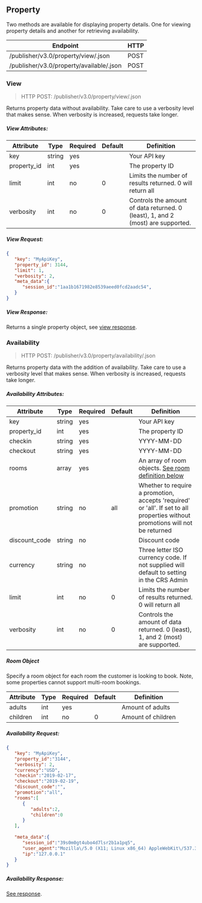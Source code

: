 ## Property

Two methods are available for displaying property details. One for 
viewing property details and another for retrieving availability.

| Endpoint | HTTP |
| ------------- | ------------- |
| /publisher/v3.0/property/view/.json  | POST  |
| /publisher/v3.0/property/available/.json  | POST  |

### View

> HTTP POST: /publisher/v3.0/property/view/.json

Returns property data without availability. Take care to use a verbosity level that makes 
sense. When verbosity is increased, requests take longer.

##### View Attributes:

| Attribute | Type | Required | Default | Definition |
| ------------- | ------------- | ------------- | ------------- | ------------- |
| key  | string | yes |  | Your API key  |
| property_id  | int | yes |  | The property ID |
| limit  | int | no | 0 | Limits the number of results returned. 0 will return all  |
| verbosity | int | no  | 0 | Controls the amount of data returned. 0 (least), 1, and 2 (most) are supported.  |

##### View Request:

```json
{
   "key": "MyApiKey",
   "property_id": 3144,
   "limit": 1,
   "verbosity": 2,
   "meta_data":{
      "session_id":"1aa1b1671982e8539aeed0fcd2aadc54",
   }
}
```

##### View Response:

Returns a single property object, see [view response](properties.md#view-response).

### Availability

> HTTP POST: /publisher/v3.0/property/availability/.json

Returns property data with the addition of availability. Take care to use a verbosity level 
that makes sense. When verbosity is increased, requests take longer.

##### Availability Attributes:

| Attribute | Type | Required | Default | Definition |
| ------------- | ------------- | ------------- | ------------- | ------------- |
| key  | string | yes |  | Your API key  |
| property_id  | int | yes |  | The property ID  |
| checkin  | string | yes |  | YYYY-MM-DD  |
| checkout  | string | yes |  | YYYY-MM-DD  |
| rooms  | array | yes |  | An array of room objects. [See room definition below](#room-definition)  |
| promotion | string | no | all | Whether to require a promotion, accepts 'required' or 'all'. If set to all properties without promotions will not be returned |
| discount_code | string | no |  | Discount code |
| currency  | string | no |  |  Three letter ISO currency code. If not supplied will default to setting in the CRS Admin |
| limit  | int | no | 0 | Limits the number of results returned. 0 will return all  |
| verbosity | int | no  | 0 | Controls the amount of data returned. 0 (least), 1, and 2 (most) are supported.  |

##### Room Object

Specify a room object for each room the customer is looking to book. Note, some properties 
cannot support multi-room bookings.

| Attribute | Type | Required | Default | Definition |
| ------------- | ------------- | ------------- | ------------- | ------------- |
| adults  | int | yes |  | Amount of adults  |
| children  | int | no | 0 | Amount of children  |


##### Availability Request:

```json
{
   "key": "MyApiKey",
   "property_id":"3144",
   "verbosity": 2,
   "currency":"USD",
   "checkin":"2019-02-17",
   "checkout":"2019-02-19",
   "discount_code":"",
   "promotion":"all",
   "rooms":[
      {
         "adults":2,
         "children":0
      }
   ],
   
   "meta_data":{
      "session_id":"39s0m0gt4ubo4d7lsr2b1a1pq5",
      "user_agent":"Mozilla\/5.0 (X11; Linux x86_64) AppleWebKit\/537.36 (KHTML, like Gecko) Chrome\/68.0.3440.106 Safari\/537.36",
      "ip":"127.0.0.1"
   }
}
```

##### Availability Response:

[See response](samples/property/property-available-verbosity-3.json). 
